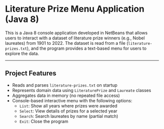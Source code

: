 # Literature Prize Menu Application (Java 8)

This is a Java 8 console application developed in NetBeans that allows users to interact with a dataset of literature prize winners (e.g., Nobel laureates) from 1901 to 2022. The dataset is read from a file (`literature-prizes.txt`), and the program provides a text-based menu for users to explore the data.

---

## Project Features

- Reads and parses `literature-prizes.txt` on startup
- Represents domain data using `LiteraturePrize` and `Laureate` classes
- Aggregates data in memory (no repeated file access)
- Console-based interactive menu with the following options:
  - `List`: Show all years where prizes were awarded
  - `Select`: View details of prizes for a selected year
  - `Search`: Search laureates by name (partial match)
  - `Exit`: Close the program




